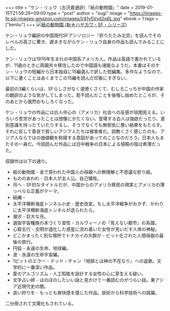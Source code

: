 +++
title = "ケン・リュウ（古沢嘉通訳）『紙の動物園』"
date = 2019-01-15T21:59:29+09:00
type = "post"
author = "sugi"
image = "https://images-fe.ssl-images-amazon.com/images/I/41y5Vvd2p6L.jpg"
ebook = 1
tags = ["kenliu"]
+++
<a href="http://www.amazon.co.jp/exec/obidos/ASIN/B00YGIKMNW/chezsugi-22/ref=nosim/" name="amazletlink" target="_blank"><img src="https://images-fe.ssl-images-amazon.com/images/I/41y5Vvd2p6L.jpg" alt="紙の動物園 (新☆ハヤカワ・SF・シリーズ)" class="alignleft"  /></a>

ケン・リュウ編訳の中国現代SFアンソロジー『折りたたみ北京』を読んでそのレベルの高さに驚き、遅まきながらケン・リュウ自身の作品も読んでみることにした。

ケン・リュウは1976年生まれの中国系アメリカ人。作品は英語で書かれているが、11歳のときに両親共々移住したので中国語も堪能なようだ。本書はそのケン・リュウの短編から日本独自に15編選んで訳した短編集。多作なようなので、以下に書くことはあくまでこの15編を読んだ印象にすぎない。

最初の3編くらいは、SFらしさがなく道徳くさくて、むしろこっちが中国の作家の翻訳のような気がしてしまった。若干読んだことを後悔し始めたところが、そのあとから俄然おもしろくなった。

ケン・リュウの作品には白人中心の（アメリカ）社会への反感が垣間見える。いろいろ苦労があったことは想像にかたくない。登場する白人は強欲だったり、差別意識を持ったていたりするし、そうでなくても無邪気に悪い結果をもたらす。それに反して善良で貧しいアジア人たちは被害者だ。説教くさく感じたのも、アジア人ならではの価値観を称揚する意図があってのことなのだろう。日本人もまたその一員だ。今回読んだ作品には日中戦争の日本による侵略の陰は希薄だった。

収録作は以下の通り。

- 紙の動物園 - 金で買われた中国人の母親への無理解と不思議な折り紙。
- もののあわれ - 日本人が主人公。自己犠牲。
- 月へ - SF的なタイトルだが、中国からのアメリカ移民の現実とアメリカの薄っぺらな正義がテーマ。
- 結縄 - 
- 太平洋横断海底トンネル小史 - 歴史改変。もし太平洋戦争がおきず、かわりに太平洋横断海底トンネルが造られたら。
- 潮汐 - 巨大な月。
- 選抜宇宙種族の本づくり習性 - カルヴィーノの『見えない都市』の系譜。
- 心智五行 - 文明が退化した惑星に流れ着いた女性が見いだす人体の神秘。
- どこかまったく別な場所でトナカイの大群が - ビット化された人間母娘の最後の旅行。
- 円弧 - 永遠の生命、地球編。
- 波 - 永遠の生命宇宙編。
- 1ビットのエラー - テッド・チャン『地獄とは神の不在なり』への返歌。文学的に一番深い作品。
- 愛のアルゴリズム - 人工知能を設計する女性の心に芽生える疑い。
- 文字占い師 - ほのぼのしたいい話と見かけて一番読むのがつらい話。東アジア近現代史の闇。
- 良い狩りを - もっとも爽快感を感じた作品。妖術から科学技術への跳躍。

二分冊されて文庫化もされている。